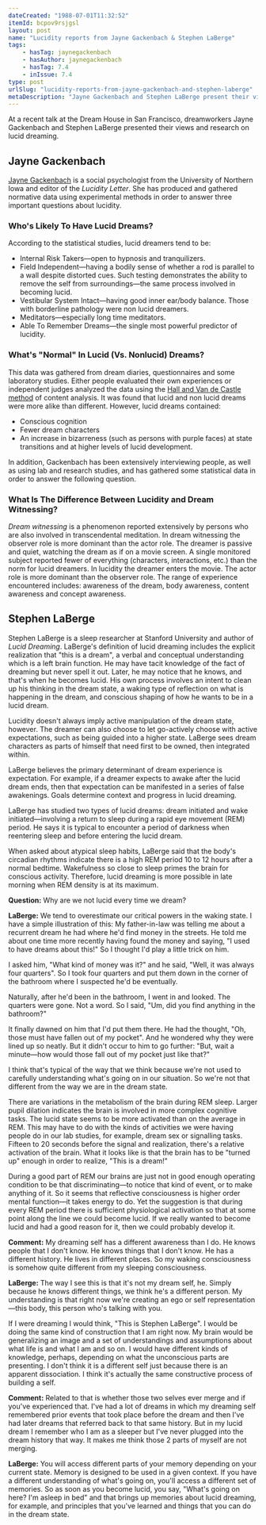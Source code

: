 ```yaml
---
dateCreated: "1988-07-01T11:32:52"
itemId: bcpov9rsjgsl
layout: post
name: "Lucidity reports from Jayne Gackenbach & Stephen LaBerge"
tags:
    - hasTag: jaynegackenbach
    - hasAuthor: jaynegackenbach
    - hasTag: 7.4
    - inIssue: 7.4
type: post
urlSlug: "lucidity-reports-from-jayne-gackenbach-and-stephen-laberge"
metaDescription: "Jayne Gackenbach and Stephen LaBerge present their views and research on lucid dreaming. Gackenbach has produced and gathered normative data using experimental methods to answer three important questions about lucidity. LaBerge believes the primary determinant of dream experience is expectation."
---
```


At a recent talk at the Dream House in San Francisco, dreamworkers Jayne Gackenbach and Stephen LaBerge presented their views and research on lucid dreaming.

## Jayne Gackenbach

[Jayne Gackenbach](../@jaynegackenbach) is a social psychologist from the University of Northern Iowa and editor of the _Lucidity Letter_. She has produced and gathered normative data using experimental methods in order to answer three important questions about lucidity.

### Who's Likely To Have Lucid Dreams?

According to the statistical studies, lucid dreamers tend to be:

-   Internal Risk Takers—open to hypnosis and tranquilizers.
-   Field Independent—having a bodily sense of whether a rod is parallel to a wall despite distorted cues. Such testing demonstrates the ability to remove the self from surroundings—the same process involved in becoming lucid.
-   Vestibular System Intact—having good inner ear/body balance. Those with borderline pathology were non lucid dreamers.
-   Meditators—especially long time meditators.
-   Able To Remember Dreams—the single most powerful predictor of lucidity.

### What's "Normal" In Lucid (Vs. Nonlucid) Dreams?

This data was gathered from dream diaries, questionnaires and some laboratory studies. Either people evaluated their own experiences or independent judges analyzed the data using the [Hall and Van de Castle method](https://dreams.ucsc.edu/Library/fmid2.html) of content analysis. It was found that lucid and non lucid dreams were more alike than different. However, lucid dreams contained:

-   Conscious cognition
-   Fewer dream characters
-   An increase in bizarreness (such as persons with purple faces) at state transitions and at higher levels of lucid development.

In addition, Gackenbach has been extensively interviewing people, as well as using lab and research studies, and has gathered some statistical data in order to answer the following question.

### What Is The Difference Between Lucidity and Dream Witnessing?

_Dream witnessing_ is a phenomenon reported extensively by persons who are also involved in transcendental meditation. In dream witnessing the observer role is more dominant than the actor role. The dreamer is passive and quiet, watching the dream as if on a movie screen. A single monitored subject reported fewer of everything (characters, interactions, etc.) than the norm for lucid dreamers. In lucidity the dreamer enters the movie. The actor role is more dominant than the observer role. The range of experience encountered includes: awareness of the dream, body awareness, content awareness and concept awareness.

## Stephen LaBerge

Stephen LaBerge is a sleep researcher at Stanford University and author of _Lucid Dreaming_. LaBerge's definition of lucid dreaming includes the explicit realization that "this is a dream", a verbal and conceptual understanding which is a left brain function. He may have tacit knowledge of the fact of dreaming but never spell it out. Later, he may notice that he knows, and that's when he becomes lucid. His own process involves an intent to clean up his thinking in the dream state, a waking type of reflection on what is happening in the dream, and conscious shaping of how he wants to be in a lucid dream.

Lucidity doesn't always imply active manipulation of the dream state, however. The dreamer can also choose to let go-actively choose with active expectations, such as being guided into a higher state. LaBerge sees dream characters as parts of himself that need first to be owned, then integrated within.

LaBerge believes the primary determinant of dream experience is expectation. For example, if a dreamer expects to awake after the lucid dream ends, then that expectation can be manifested in a series of false awakenings. Goals determine context and progress in lucid dreaming.

LaBerge has studied two types of lucid dreams: dream initiated and wake initiated—involving a return to sleep during a rapid eye movement (REM) period. He says it is typical to encounter a period of darkness when reentering sleep and before entering the lucid dream.

When asked about atypical sleep habits, LaBerge said that the body's circadian rhythms indicate there is a high REM period 10 to 12 hours after a normal bedtime. Wakefulness so close to sleep primes the brain for conscious activity. Therefore, lucid dreaming is more possible in late morning when REM density is at its maximum.

**Question:** Why are we not lucid every time we dream?

**LaBerge:** We tend to overestimate our critical powers in the waking state. I have a simple illustration of this: My father-in-law was telling me about a recurrent dream he had where he'd find money in the streets. He told me about one time more recently having found the money and saying, "I used to have dreams about this!" So I thought I'd play a little trick on him.

I asked him, "What kind of money was it?" and he said, "Well, it was always four quarters". So I took four quarters and put them down in the corner of the bathroom where I suspected he'd be eventually.

Naturally, after he'd been in the bathroom, I went in and looked. The quarters were gone. Not a word. So I said, "Um, did you find anything in the bathroom?"

It finally dawned on him that I'd put them there. He had the thought, "Oh, those must have fallen out of my pocket". And he wondered why they were lined up so neatly. But it didn't occur to him to go further: "But, wait a minute—how would those fall out of my pocket just like that?"

I think that's typical of the way that we think because we're not used to carefully understanding what's going on in our situation. So we're not that different from the way we are in the dream state.

There are variations in the metabolism of the brain during REM sleep. Larger pupil dilation indicates the brain is involved in more complex cognitive tasks. The lucid state seems to be more activated than on the average in REM. This may have to do with the kinds of activities we were having people do in our lab studies, for example, dream sex or signalling tasks. Fifteen to 20 seconds before the signal and realization, there's a relative activation of the brain. What it looks like is that the brain has to be "turned up" enough in order to realize, "This is a dream!"

During a good part of REM our brains are just not in good enough operating condition to be that discriminating—to notice that kind of event, or to make anything of it. So it seems that reflective consciousness is higher order mental function—it takes energy to do. Yet the suggestion is that during every REM period there is sufficient physiological activation so that at some point along the line we could become lucid. If we really wanted to become lucid and had a good reason for it, then we could probably develop it.

**Comment:** My dreaming self has a different awareness than I do. He knows people that I don't know. He knows things that I don't know. He has a different history. He lives in different places. So my waking consciousness is somehow quite different from my sleeping consciousness.

**LaBerge:** The way I see this is that it's not my dream self, he. Simply because he knows different things, we think he's a different person. My understanding is that right now we're creating an ego or self representation—this body, this person who's talking with you.

If I were dreaming I would think, "This is Stephen LaBerge". I would be doing the same kind of construction that I am right now. My brain would be generalizing an image and a set of understandings and assumptions about what life is and what I am and so on. I would have different kinds of knowledge, perhaps, depending on what the unconscious parts are presenting. I don't think it is a different self just because there is an apparent dissociation. I think it's actually the same constructive process of building a self.

**Comment:** Related to that is whether those two selves ever merge and if you've experienced that. I've had a lot of dreams in which my dreaming self remembered prior events that took place before the dream and then I've had later dreams that referred back to that same history. But in my lucid dream I remember who I am as a sleeper but I've never plugged into the dream history that way. It makes me think those 2 parts of myself are not merging.

**LaBerge:** You will access different parts of your memory depending on your current state. Memory is designed to be used in a given context. If you have a different understanding of what's going on, you'll access a different set of memories. So as soon as you become lucid, you say, "What's going on here? I'm asleep in bed" and that brings up memories about lucid dreaming, for example, and principles that you've learned and things that you can do in the dream state.
